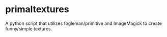 # primaltextures
A python script that utilizes fogleman/primitive and ImageMagick to create funny/simple textures.

